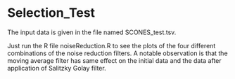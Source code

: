 # Selection_Test

The input data is given in the file named SCONES_test.tsv.

Just run the R file noiseReduction.R to see the plots of the four different combinations of the noise reduction filters. A notable observation is that the moving average filter has same effect on the initial data and the data after application of Salitzky Golay filter.
